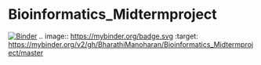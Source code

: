 # Bioinformatics_Midtermproject


[![Binder](https://mybinder.org/badge.svg)](https://mybinder.org/v2/gh/BharathiManoharan/Bioinformatics_Midtermproject/master)
.. image:: https://mybinder.org/badge.svg :target: https://mybinder.org/v2/gh/BharathiManoharan/Bioinformatics_Midtermproject/master
